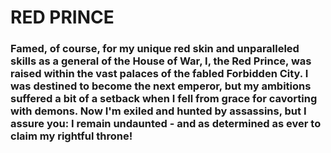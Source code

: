 # RED PRINCE 

### Famed, of course, for my unique red skin and unparalleled skills as a general of the House of War, I, the Red Prince, was raised within the vast palaces of the fabled Forbidden City. I was destined to become the next emperor, but my ambitions suffered a bit of a setback when I fell from grace for cavorting with demons. Now I'm exiled and hunted by assassins, but I assure you: I remain undaunted - and as determined as ever to claim my rightful throne!
